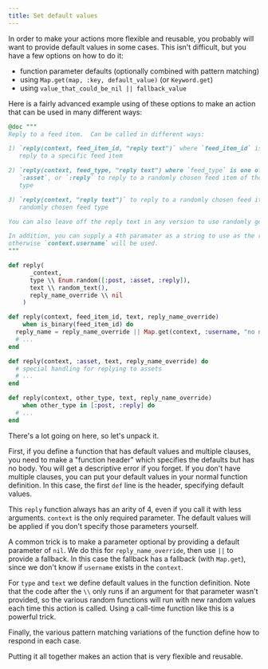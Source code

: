 ```yaml
---
title: Set default values
---
```


In order to make your actions more flexible and reusable, you probably will want to
provide default values in some cases. This isn't difficult, but you have a few
options on how to do it:

- function parameter defaults (optionally combined with pattern matching)
- using `Map.get(map, :key, default_value)` (or `Keyword.get`)
- using `value_that_could_be_nil || fallback_value`

Here is a fairly advanced example using of these options to make an action that can
be used in many different ways:

```elixir
@doc """
Reply to a feed item.  Can be called in different ways:

1) `reply(context, feed_item_id, "reply text")` where `feed_item_id` is a string to
   reply to a specific feed item

2) `reply(context, feed_type, "reply text") where `feed_type` is one of `:post`,
   `:asset`, or `:reply` to reply to a randomly chosen feed item of the specified
   type

3) `reply(context, "reply text")` to reply to a randomly chosen feed item of a
   randomly chosen feed type

You can also leave off the reply text in any version to use randomly generated text.

In addition, you can supply a 4th paramater as a string to use as the reply name,
otherwise `context.username` will be used.
"""

def reply(
      _context,
      type \\ Enum.random([:post, :asset, :reply]),
      text \\ random_text(),
      reply_name_override \\ nil
    )

def reply(context, feed_item_id, text, reply_name_override)
    when is_binary(feed_item_id) do
  reply_name = reply_name_override || Map.get(context, :username, "no name")
  # ...
end

def reply(context, :asset, text, reply_name_override) do
  # special handling for replying to assets
  # ...
end

def reply(context, other_type, text, reply_name_override)
    when other_type in [:post, :reply] do
  # ...
end

```

There's a lot going on here, so let's unpack it.

First, if you define a function that has default values and multiple clauses, you
need to make a "function header" which specifies the defaults but has no body. You
will get a descriptive error if you forget. If you don't have multiple clauses, you
can put your default values in your normal function definition. In this case, the
first `def` line is the header, specifying default values.

This `reply` function always has an arity of 4, even if you call it with less
arguments. `context` is the only required parameter. The default values will be
applied if you don't specify those parameters yourself.

A common trick is to make a parameter optional by providing a default parameter of
`nil`. We do this for `reply_name_override`, then use `||` to provide a fallback. In
this case the fallback has a fallback (with `Map.get`), since we don't know if
`username` exists in the `context`.

For `type` and `text` we define default values in the function definition. Note that
the code after the `\\` only runs if an argument for that parameter wasn't provided,
so the various random functions will run with new random values each time this action
is called. Using a call-time function like this is a powerful trick.

Finally, the various pattern matching variations of the function define how to
respond in each case.

Putting it all together makes an action that is very flexible and reusable.
